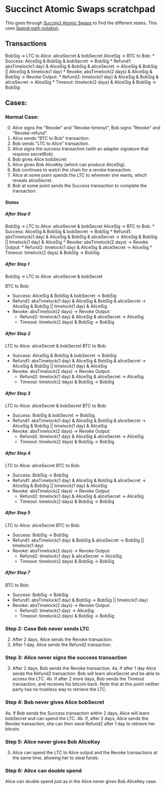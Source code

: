 # Succinct Atomic Swaps scratchpad

This goes through [Succinct Atomic Swaps](https://gist.github.com/RubenSomsen/8853a66a64825716f51b409be528355f#file-succinctatomicswap-svg) to find the different states. This uses [Spend-path notation](https://github.com/fresheneesz/bip-efficient-bitcoin-vaults/blob/main/notation.md).

## Transactions

 BobSig 
 -> LTC to Alice: aliceSecret & bobSecret
 AliceSig
 -> BTC to Bob: 
    * Success: AliceSig & BobSig & bobSecret
     -> BobSig
    * Refund1: absTimelock(1 day) & AliceSig & BobSig & aliceSecret
     -> AliceSig & BobSig || AliceSig & timelock(1 day)
    * Revoke:  absTimelock(2 days) & AliceSig & BobSig
     -> Revoke Output:
        * Refund2: timelock(1 day) & AliceSig & BobSig & aliceSecret
         -> AliceSig
        * Timeout: timelock(2 days) & AliceSig & BobSig
         -> BobSig

## Cases:

### Normal Case:

0. Alice signs the "Revoke" and "Revoke-timeout", Bob signs "Revoke" and "Revoke-refund".
1. Alice sends "BTC to Bob" transaction.
2. Bob sends "LTC to Alice" transaction.
3. Alice signs the success transaction (with an adapter signature that requires secretBob).
4. Bob gives Alice bobSecret
5. Alice gives Bob AliceKey (which can produce AliceSig).
6. Bob continues to watch the chain for a revoke transaction.
7. Alice at some point spends the LTC to wherever she wants, which reveals aliceSecret.
8. Bob at some point sends the Success transaction to complete the transaction. 

#### States

##### After Step 0

 BobSig
 -> LTC to Alice: aliceSecret & bobSecret
 AliceSig
 -> BTC to Bob: 
    * Success: AliceSig & BobSig & bobSecret
     -> BobSig
    * Refund1: absTimelock(1 day) & AliceSig & BobSig & aliceSecret
     -> AliceSig & BobSig || timelock(1 day) & AliceSig
    * Revoke:  absTimelock(2 days)
     -> Revoke Output:
        * Refund2: timelock(1 day) & AliceSig & aliceSecret
         -> AliceSig
        * Timeout: timelock(2 days) & BobSig
         -> BobSig

##### After Step 1

 BobSig
 -> LTC to Alice: aliceSecret & bobSecret

 BTC to Bob: 
 * Success: AliceSig & BobSig & bobSecret
  -> BobSig
 * Refund1: absTimelock(1 day) & AliceSig & BobSig & aliceSecret
  -> AliceSig & BobSig || timelock(1 day) & AliceSig
 * Revoke:  absTimelock(2 days)
  -> Revoke Output:
     * Refund2: timelock(1 day) & AliceSig & aliceSecret
      -> AliceSig
     * Timeout: timelock(2 days) & BobSig
      -> BobSig

##### After Step 2

 LTC to Alice: aliceSecret & bobSecret
 BTC to Bob: 
 * Success: AliceSig & BobSig & bobSecret
  -> BobSig
 * Refund1: absTimelock(1 day) & AliceSig & BobSig & aliceSecret
  -> AliceSig & BobSig || timelock(1 day) & AliceSig
 * Revoke:  absTimelock(2 days)
  -> Revoke Output:
     * Refund2: timelock(1 day) & AliceSig & aliceSecret
      -> AliceSig
     * Timeout: timelock(2 days) & BobSig
      -> BobSig

##### After Step 3

 LTC to Alice: aliceSecret & bobSecret
 BTC to Bob: 
 * Success: BobSig & bobSecret
  -> BobSig
 * Refund1: absTimelock(1 day) & AliceSig & BobSig & aliceSecret
  -> AliceSig & BobSig || timelock(1 day) & AliceSig
 * Revoke:  absTimelock(2 days)
  -> Revoke Output:
     * Refund2: timelock(1 day) & AliceSig & aliceSecret
      -> AliceSig
     * Timeout: timelock(2 days) & BobSig
      -> BobSig

##### After Step 4

 LTC to Alice: aliceSecret
 BTC to Bob: 
 * Success: BobSig -> BobSig
 * Refund1: absTimelock(1 day) & AliceSig & BobSig & aliceSecret
  -> AliceSig & BobSig || timelock(1 day) & AliceSig
 * Revoke:  absTimelock(2 days)
  -> Revoke Output:
     * Refund2: timelock(1 day) & AliceSig & aliceSecret -> AliceSig
     * Timeout: timelock(2 days) & BobSig -> BobSig

##### After Step 5

 LTC to Alice: aliceSecret
 BTC to Bob: 
 * Success: BobSig -> BobSig
 * Refund1: absTimelock(1 day) & BobSig & aliceSecret
  -> BobSig || timelock(1 day)
 * Revoke:  absTimelock(2 days)
  -> Revoke Output:
     * Refund2: timelock(1 day) & aliceSecret -> AliceSig
     * Timeout: timelock(2 days) & BobSig -> BobSig

##### After Step 7

 BTC to Bob: 
 * Success: BobSig -> BobSig
 * Refund1: absTimelock(1 day) & BobSig
  -> BobSig || timelock(1 day)
 * Revoke:  absTimelock(2 days)
  -> Revoke Output:
     * Refund2: timelock(1 day) -> AliceSig
     * Timeout: timelock(2 days) & BobSig -> BobSig

### Step 2: Case Bob never sends LTC

2. After 2 days, Alice sends the Revoke transaction.
3. After 1 day, Alice sends the Refund2 transaction.

### Step 3: Alice never signs the success transaction

3. After 2 days, Bob sends the Revoke transaction.
4a. If after 1 day Alice sends the Refund2 transaction. Bob will learn aliceSecret and be able to access the LTC.
4b. If after 2 more days, Bob sends the Timeout transaction, and receives his bitcoin back. Note that at this point neither party has no trustless way to retrieve the LTC.

### Step 4: Bob never gives Alice bobSecret

4a. If Bob sends the Success transaction within 2 days, Alice will learn bobSecret and can spend the LTC.
4b. If, after 2 days, Alice sends the Revoke transaction, she can then send Refund2 after 1 day to retrieve her bitcoin.

### Step 5: Alice never gives Bob AliceKey

5. Alice can spend the LTC to Alice output and the Revoke transactions at the same time, allowing her to steal funds.

### Step 6: Alice can double spend

Alice can double spend just as in the Alice never gives Bob AliceKey case.